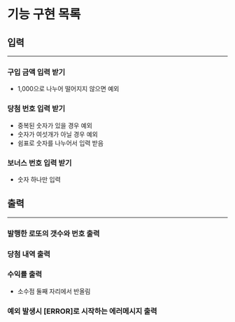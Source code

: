 # 기능 구현 목록


## 입력

---

### 구입 금액 입력 받기   
* 1,000으로 나누어 떨어지지 않으면 예외
### 당첨 번호 입력 받기
* 중복된 숫자가 있을 경우 예외
* 숫자가 여섯개가 아닐 경우 예외
* 쉼표로 숫자를 나누어서 입력 받음
### 보너스 번호 입력 받기
* 숫자 하나만 입력

## 출력

---

### 발행한 로또의 갯수와 번호 출력
### 당첨 내역 출력
### 수익률 출력
* 소수점 둘째 자리에서 반올림
### 예외 발생시 [ERROR]로 시작하는 에러메시지 출력


